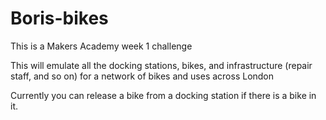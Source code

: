 # Boris-bikes

This is a Makers Academy week 1 challenge

This will emulate all the docking stations, bikes, and infrastructure (repair staff, and so on) for a network of bikes and uses across London

Currently you can release a bike from a docking station if there is a bike in it.
